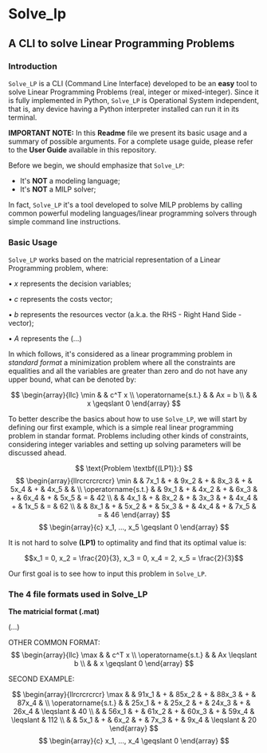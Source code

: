# Solve_lp
## A CLI to solve Linear Programming Problems

### Introduction
`Solve_LP` is a CLI (Command Line Interface) developed to be an <strong>easy</strong> tool to solve Linear Programming Problems (real, integer or mixed-integer). Since it is fully implemented in Python, `Solve_LP` is Operational System independent, that is, any device having a Python interpreter installed can run it in its terminal.

<strong>IMPORTANT NOTE:</strong> In this <strong>Readme</strong> file we present its basic usage and a summary of possible arguments. For a complete usage guide, please refer to the <strong>User Guide</strong> available in this repository.

Before we begin, we should emphasize that `Solve_LP`:

<ul>
    <li> It's <strong>NOT</strong> a modeling language;</li>
    <li> It's <strong>NOT</strong> a MILP solver;</li>
</ul>

In fact, `Solve_LP` it's a tool developed to solve MILP problems by calling common powerful modeling languages/linear programming solvers through simple command line instructions.

### Basic Usage
`Solve_LP` works based on the matricial representation of a Linear Programming problem, where:

$\bullet$ $x$ represents the decision variables;

$\bullet$ $c$ represents the costs vector;

$\bullet$ $b$ represents the resources vector (a.k.a. the RHS - Right Hand Side - vector);

$\bullet$ $A$ represents the (...)

In which follows, it's considered as a linear programming problem in <i>standard format</i> a minimization problem where all the constraints are equalities and all the variables are greater than zero and do not have any upper bound, what can be denoted by:

$$
    \begin{array}{llc}
        \min                & &  c^T x \\
        \operatorname{s.t.} & & Ax = b \\
                            & &  x \geqslant 0
    \end{array}
$$

To better describe the basics about how to use `Solve_LP`, we will start by defining our first example, which is a simple real linear programming problem in standar format. Problems including other kinds of constraints, considering integer variables and setting up solving parameters will be discussed ahead.

$$
    \text{Problem \textbf{(LP1)}:}
$$
$$
    \begin{array}{llrcrcrcrcrcr}
    \min                & & 7x_1 & + & 9x_2 & + & 8x_3 & + & 5x_4 & + & 4x_5 &   &    \\
    \operatorname{s.t.} & & 9x_1 & + & 4x_2 & + & 6x_3 & + & 6x_4 & + & 5x_5 & = & 42 \\
                        & & 4x_1 & + & 8x_2 & + & 3x_3 & + & 4x_4 & + & 1x_5 & = & 62 \\
                        & & 8x_1 & + & 5x_2 & + & 5x_3 & + & 4x_4 & + & 7x_5 & = & 46
    \end{array}
$$ 
$$
    \begin{array}{c}
    x_1, ..., x_5 \geqslant 0
    \end{array}
$$

It is not hard to solve <b>(LP1)</b> to optimality and find that its optimal value is:

$$x_1 = 0, x_2 = \frac{20}{3}, x_3 = 0, x_4 = 2, x_5 = \frac{2}{3}$$

Our first goal is to see how to input this problem in `Solve_LP`. 

### The 4 file formats used in Solve_LP

<b>The matricial format (.mat)</b>

(...)


OTHER COMMON FORMAT:
$$
    \begin{array}{llc}
        \max                & &  c^T x \\
        \operatorname{s.t.} & & Ax \leqslant b \\
                            & &  x \geqslant 0
    \end{array}
$$


SECOND EXAMPLE:

$$
    \begin{array}{llrcrcrcrcr}
    \max                & & 91x_1 & + & 85x_2 & + & 88x_3 & + & 87x_4 &  \\
    \operatorname{s.t.} & & 25x_1 & + & 25x_2 & + & 24x_3 & + & 26x_4 & \leqslant & 40 \\
                        & & 56x_1 & + & 61x_2 & + & 60x_3 & + & 59x_4 &  \leqslant & 112 \\
                        & &  5x_1 & + &  6x_2 & + &  7x_3 & + &  9x_4 &  \leqslant & 20
    \end{array}
$$ 
$$
    \begin{array}{c}
    x_1, ..., x_4 \geqslant 0
    \end{array}
$$